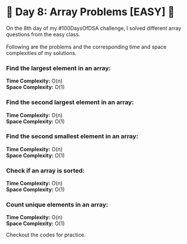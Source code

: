 # 🎉 Day 8: Array Problems [EASY] 🎉

On the 8th day of my #100DaysOfDSA challenge, I solved different array questions from the easy class.
<br><br>
Following are the problems and the corresponding time and space complexities of my solutions.
### Find the largest element in an array:
<b>Time Complexity:</b> O(n)<br>
<b>Space Complexity:</b> O(1)<br>

### Find the second largest element in an array:
<b>Time Complexity:</b> O(n)<br>
<b>Space Complexity:</b> O(1)<br>

### Find the second smallest element in an array:
<b>Time Complexity:</b> O(n)<br>
<b>Space Complexity:</b> O(1)<br>

### Check if an array is sorted:
<b>Time Complexity:</b> O(n)<br>
<b>Space Complexity:</b> O(1)<br>

### Count unique elements in an array:
<b>Time Complexity:</b> O(n)<br>
<b>Space Complexity:</b> O(1)<br>

Checkout the codes for practice.
